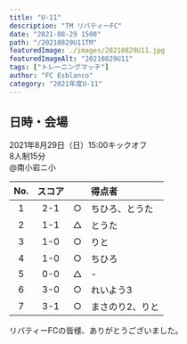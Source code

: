 ```yaml
---
title: "U-11"
description: "TM リバティーFC"
date: "2021-08-29 1500"
path: "/20210829U11TM"
featuredImage: ./images/20210829U11.jpg
featuredImageAlt: "20210829U11"
tags: ["トレーニングマッチ"]
author: "FC Esblanco"
category: "2021年度U-11"
---
```


## 日時・会場

2021年8月29日（日）15:00キックオフ<br>
8人制15分<br>
@南小岩ニ小

| No.| スコア |   | 得点者  |
|:--:|:------:|:-:|:--------|
| 1  | 2-1 | ○ |ちひろ、とうた |
| 2  | 1-1 | △ |とうた |
| 3  | 1-0 | ○ |りと|
| 4  | 1-0 | ○ |ちひろ |
| 5  | 0-0 | △ |- |
| 6  | 3-0 | ○ |れいよう3 |
| 7  | 3-1 | ○ |まさのり2、りと |

リバティーFCの皆様、ありがとうございました。
